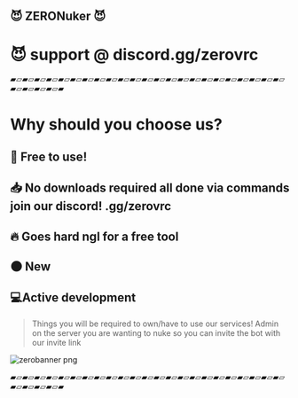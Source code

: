 ## 😈 ZERONuker 😈
# 😈 support @ discord.gg/zerovrc
▰▱▰▱▰▱▰▱▰▱▰▱▰▱▰▱▰▱▰▱▰▱▰▱▰▱▰▱▰▱▰▱▰▱▰▱▰▱▰▱▰▱▰▱▰▱▰▱▰▱▰▱▰▱▰

# Why should you choose us?

## 💸 Free to use!
## 📥 No downloads required all done via commands join our discord! .gg/zerovrc
## 🔥 Goes hard ngl for a free tool
## 🌑 New
## 💻Active development

> Things you will be required to own/have to use our services!
Admin on the server you are wanting to nuke so you can invite the bot with our invite link


![zerobanner png](https://user-images.githubusercontent.com/111097780/184283521-fc47bf42-5e79-4c56-b141-d766d1f66183.jpg)

▰▱▰▱▰▱▰▱▰▱▰▱▰▱▰▱▰▱▰▱▰▱▰▱▰▱▰▱▰▱▰▱▰▱▰▱▰▱▰▱▰▱▰▱▰▱▰▱▰▱▰▱▰▱▰


